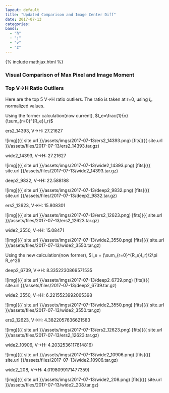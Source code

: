 ```yaml
---
layout: default
title: "Updated Comparison and Image Center Diff"
date: 2017-07-13
categories:
bands:
  - "h"
  - "j"
  - "v"
  - "z"
---
```


{% include mathjax.html  %}

### Visual Comparison of Max Pixel and Image Moment

### Top V→H Ratio Outliers 

Here are the top 5 V→H ratio outliers. The ratio is taken at r=0, using $I_e$ normalized values.

Using the former calculation(now current), $I_e=\frac{1}{n}(\sum_{r=0}^{R_e}I_r)$

ers2_14393, V→H: 27.21627

![img]({{ site.url }}/assets/imgs/2017-07-13/ers2_14393.png)
[fits]({{ site.url }}/assets/files/2017-07-13/ers2_14393.tar.gz)

wide2_14393, V→H: 27.21627

![img]({{ site.url }}/assets/imgs/2017-07-13/wide2_14393.png)
[fits]({{ site.url }}/assets/files/2017-07-13/wide2_14393.tar.gz)

deep2_9832, V→H: 22.588188

![img]({{ site.url }}/assets/imgs/2017-07-13/deep2_9832.png)
[fits]({{ site.url }}/assets/files/2017-07-13/deep2_9832.tar.gz)

ers2_12623, V→H: 15.808301

![img]({{ site.url }}/assets/imgs/2017-07-13/ers2_12623.png)
[fits]({{ site.url }}/assets/files/2017-07-13/ers2_12623.tar.gz)

wide2_3550, V→H: 15.08471

![img]({{ site.url }}/assets/imgs/2017-07-13/wide2_3550.png)
[fits]({{ site.url }}/assets/files/2017-07-13/wide2_3550.tar.gz)


Using the new calculation(now former), $I_e = (\sum_{r=0}^{R_e}I_r)/2\pi R_e^2$

deep2_6739, V→H: 8.3352230869571535

![img]({{ site.url }}/assets/imgs/2017-07-13/deep2_6739.png)
[fits]({{ site.url }}/assets/files/2017-07-13/deep2_6739.tar.gz)

wide2_3550, V→H: 6.2215523992065398

![img]({{ site.url }}/assets/imgs/2017-07-13/wide2_3550.png)
[fits]({{ site.url }}/assets/files/2017-07-13/wide2_3550.tar.gz)

ers2_12623, V→H: 4.3822057636621583

![img]({{ site.url }}/assets/imgs/2017-07-13/ers2_12623.png)
[fits]({{ site.url }}/assets/files/2017-07-13/ers2_12623.tar.gz)

wide2_10906, V→H: 4.2032536117614816) 

![img]({{ site.url }}/assets/imgs/2017-07-13/wide2_10906.png)
[fits]({{ site.url }}/assets/files/2017-07-13/wide2_10906.tar.gz)

wide2_208, V→H:  4.0198099171477359)

![img]({{ site.url }}/assets/imgs/2017-07-13/wide2_208.png)
[fits]({{ site.url }}/assets/files/2017-07-13/wide2_208.tar.gz)